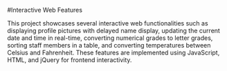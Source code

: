 #Interactive Web Features

This project showcases several interactive web functionalities such as displaying profile pictures with delayed name display, 
updating the current date and time in real-time, converting numerical grades to letter grades, sorting staff members in a table, 
and converting temperatures between Celsius and Fahrenheit.
These features are implemented using JavaScript, HTML, and jQuery for frontend interactivity.
